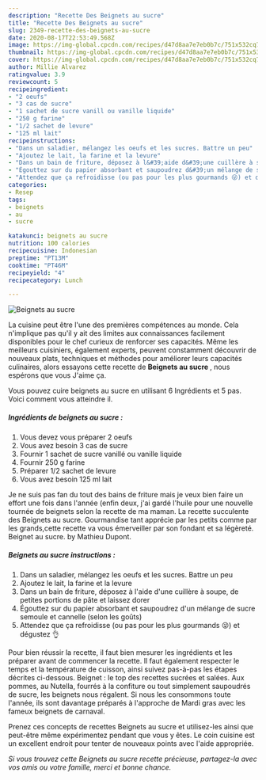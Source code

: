 ```yaml
---
description: "Recette Des Beignets au sucre"
title: "Recette Des Beignets au sucre"
slug: 2349-recette-des-beignets-au-sucre
date: 2020-08-17T22:53:49.568Z
image: https://img-global.cpcdn.com/recipes/d47d8aa7e7eb0b7c/751x532cq70/beignets-au-sucre-photo-principale-de-la-recette.jpg
thumbnail: https://img-global.cpcdn.com/recipes/d47d8aa7e7eb0b7c/751x532cq70/beignets-au-sucre-photo-principale-de-la-recette.jpg
cover: https://img-global.cpcdn.com/recipes/d47d8aa7e7eb0b7c/751x532cq70/beignets-au-sucre-photo-principale-de-la-recette.jpg
author: Millie Alvarez
ratingvalue: 3.9
reviewcount: 5
recipeingredient:
- "2 oeufs"
- "3 cas de sucre"
- "1 sachet de sucre vanill ou vanille liquide"
- "250 g farine"
- "1/2 sachet de levure"
- "125 ml lait"
recipeinstructions:
- "Dans un saladier, mélangez les oeufs et les sucres. Battre un peu"
- "Ajoutez le lait, la farine et la levure"
- "Dans un bain de friture, déposez à l&#39;aide d&#39;une cuillère à soupe, de petites portions de pâte et laissez dorer"
- "Égouttez sur du papier absorbant et saupoudrez d&#39;un mélange de sucre semoule et cannelle (selon les goûts)"
- "Attendez que ça refroidisse (ou pas pour les plus gourmands 😜) et dégustez 👌"
categories:
- Resep
tags:
- beignets
- au
- sucre

katakunci: beignets au sucre 
nutrition: 100 calories
recipecuisine: Indonesian
preptime: "PT13M"
cooktime: "PT46M"
recipeyield: "4"
recipecategory: Lunch

---
```



![Beignets au sucre](https://img-global.cpcdn.com/recipes/d47d8aa7e7eb0b7c/751x532cq70/beignets-au-sucre-photo-principale-de-la-recette.jpg)

La cuisine peut être l'une des premières compétences au monde. Cela n'implique pas qu'il y ait des limites aux connaissances facilement disponibles pour le chef curieux de renforcer ses capacités. Même les meilleurs cuisiniers, également experts, peuvent constamment découvrir de nouveaux plats, techniques et méthodes pour améliorer leurs capacités culinaires, alors essayons cette recette de <strong> Beignets au sucre </strong>, nous espérons que vous J'aime ça.

<!--inarticleads1-->

Vous pouvez cuire beignets au sucre en utilisant 6 Ingrédients et 5 pas. Voici comment vous atteindre il.

##### Ingrédients de beignets au sucre :

1. Vous devez vous préparer 2 oeufs
1. Vous avez besoin 3 cas de sucre
1. Fournir 1 sachet de sucre vanillé ou vanille liquide
1. Fournir 250 g farine
1. Préparer 1/2 sachet de levure
1. Vous avez besoin 125 ml lait


Je ne suis pas fan du tout des bains de friture mais je veux bien faire un effort une fois dans l&#39;année (enfin deux, j&#39;ai gardé l&#39;huile pour une nouvelle tournée de beignets selon la recette de ma maman. La recette succulente des Beignets au sucre. Gourmandise tant apprécie par les petits comme par les grands,cette recette va vous émerveiller par son fondant et sa légèreté. Beignet au sucre. by Mathieu Dupont. 

<!--inarticleads2-->

##### Beignets au sucre instructions :

1. Dans un saladier, mélangez les oeufs et les sucres. Battre un peu
1. Ajoutez le lait, la farine et la levure
1. Dans un bain de friture, déposez à l&#39;aide d&#39;une cuillère à soupe, de petites portions de pâte et laissez dorer
1. Égouttez sur du papier absorbant et saupoudrez d&#39;un mélange de sucre semoule et cannelle (selon les goûts)
1. Attendez que ça refroidisse (ou pas pour les plus gourmands 😜) et dégustez 👌


Pour bien réussir la recette, il faut bien mesurer les ingrédients et les préparer avant de commencer la recette. Il faut également respecter le temps et la température de cuisson, ainsi suivez pas-à-pas les étapes décrites ci-dessous. Beignet : le top des recettes sucrées et salées. Aux pommes, au Nutella, fourrés à la confiture ou tout simplement saupoudrés de sucre, les beignets nous régalent. Si nous les consommons toute l&#39;année, ils sont davantage préparés à l&#39;approche de Mardi gras avec les fameux beignets de carnaval. 

<!--inarticleads1-->

<p>
Prenez ces concepts de recettes Beignets au sucre et utilisez-les ainsi que peut-être même expérimentez pendant que vous y êtes. Le coin cuisine est un excellent endroit pour tenter de nouveaux points avec l'aide appropriée.
</p>

<p>
<i>Si vous trouvez cette Beignets au sucre recette précieuse, partagez-la avec vos amis ou votre famille, merci et bonne chance.</i>
</p>
